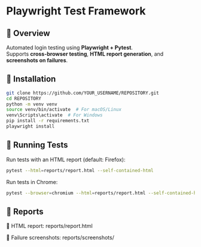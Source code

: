 # Playwright Test Framework

## 📌 Overview
Automated login testing using **Playwright + Pytest**.  
Supports **cross-browser testing**, **HTML report generation**, and **screenshots on failures**.

## 🚀 Installation
```sh
git clone https://github.com/YOUR_USERNAME/REPOSITORY.git
cd REPOSITORY
python -m venv venv
source venv/bin/activate  # For macOS/Linux
venv\Scripts\activate  # For Windows
pip install -r requirements.txt
playwright install
```

## 🏃 Running Tests
Run tests with an HTML report (default: Firefox):

```sh
pytest --html=reports/report.html --self-contained-html
```
Run tests in Chrome:
```sh
pytest --browser=chromium --html=reports/report.html --self-contained-html
```
## 📄 Reports
📜 HTML report: reports/report.html

📸 Failure screenshots: reports/screenshots/